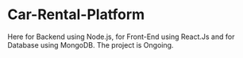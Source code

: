 # Car-Rental-Platform
Here for Backend using Node.js, for Front-End using React.Js and for Database using MongoDB. The project is Ongoing.

